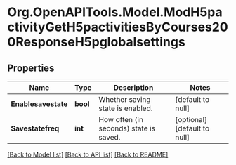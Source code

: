 # Org.OpenAPITools.Model.ModH5pactivityGetH5pactivitiesByCourses200ResponseH5pglobalsettings

## Properties

Name | Type | Description | Notes
------------ | ------------- | ------------- | -------------
**Enablesavestate** | **bool** | Whether saving state is enabled. | [default to null]
**Savestatefreq** | **int** | How often (in seconds) state is saved. | [optional] [default to null]

[[Back to Model list]](../README.md#documentation-for-models) [[Back to API list]](../README.md#documentation-for-api-endpoints) [[Back to README]](../README.md)

